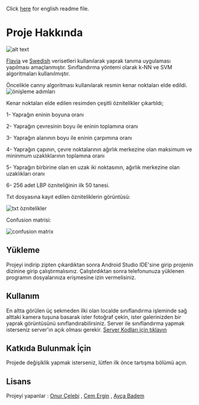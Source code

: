 Click [here](https://github.com/cem-ergin/MyApplication-master/blob/master/READMEnglish.md) for english readme file.

# Proje Hakkında

![alt text](https://media.giphy.com/media/fYr1JsxgH6jMLEPYrS/giphy.gif
)

[Flavia](http://flavia.sourceforge.net/) ve [Swedish](http://www.cvl.isy.liu.se/en/research/datasets/swedish-leaf/) verisetleri kullanılarak yaprak tanıma uygulaması yapılması amaçlanmıştır. Sınıflandırma yöntemi olarak k-NN ve SVM algoritmaları kullanılmıştır.

Öncelikle canny algoritması kullanılarak resmin kenar noktaları elde edildi.
![önişleme adımları](https://i.imgyukle.com/2019/07/02/kvqMAp.png)

Kenar noktaları elde edilen resimden çeşitli öznitelikler çıkartıldı;

1- Yaprağın eninin boyuna oranı

2- Yaprağın çevresinin boyu ile eninin toplamına oranı

3- Yaprağın alanının boyu ile eninin çarpımına oranı

4- Yaprağın çapının, çevre noktalarının ağırlık merkezine olan maksimum ve mininmum uzaklıklarının toplamına oranı

5- Yaprağın birbirine olan en uzak iki noktasının, ağırlık merkezine olan uzaklıkları oranı

6- 256 adet LBP özniteliğinin ilk 50 tanesi.

Txt dosyasına kayıt edilen özniteliklerin görüntüsü:

![txt öznitelikler](https://i.imgyukle.com/2019/07/02/kv2ET1.png)

Confusion matrisi:

![confusion matrix](https://i.imgyukle.com/2019/07/02/kv2RvI.md.png)

## Yükleme

Projeyi indirip zipten çıkardıktan sonra Android Studio IDE'sine girip projenin dizinine girip çalıştırmalısınız. Çalıştırdıktan sonra telefonunuza yüklenen programın dosyalarınıza erişmesine izin vermelisiniz. 

## Kullanım

En altta görülen üç sekmeden ilki olan localde sınıflandırma işleminde sağ alttaki kamera tuşuna basarak ister fotoğraf çekin, ister galerinizden bir yaprak görüntüsünü sınıflandırabilirsiniz. Server ile sınıflandırma yapmak isterseniz server'ın açık olması gerekir.
[Server Kodları için tıklayın](https://github.com/cem-ergin/deneme)

## Katkıda Bulunmak İçin
Projede değişiklik yapmak isterseniz, lütfen ilk önce tartışma bölümü açın.

## Lisans
Projeyi yapanlar : [Onur Çelebi](https://github.com/onurkou)
, [Cem Ergin](https://github.com/cem-ergin)
, [Ayça Badem](https://github.com/aycabadem)
